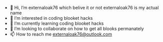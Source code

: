 - 👋 Hi, I’m externaloak76 which belive it or not externaloak76 is my actual name
- 👀 I’m interested in coding blooket hacks
- 🌱 I’m currently learning coding blooket hacks
- 💞️ I’m looking to collaborate on how to get all blooks permanately
- 📫 How to reach me externaloak76@outlook.com

<!---
externaloak76/externaloak76 is a ✨ special ✨ repository because its `README.md` (this file) appears on your GitHub profile.
You can click the Preview link to take a look at your changes.
--->
